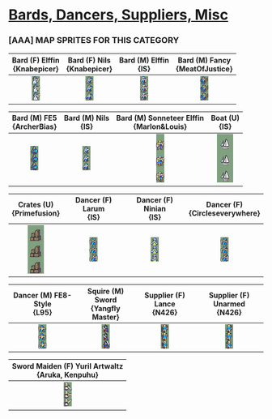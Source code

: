 # [Bards, Dancers, Suppliers, Misc](../)

### [AAA] MAP SPRITES FOR THIS CATEGORY


|Bard (F) Elffin <br> {Knabepicer}|Bard (F) Nils <br> {Knabepicer}|Bard (M) Elffin <br> {IS}|Bard (M) Fancy <br> {MeatOfJustice}|
| :---: | :---: | :---: | :---: |
|<img alt="Bard (F) Elffin {Knabepicer}-stand" src="Bard (F) Elffin {Knabepicer}-stand.png" />|<img alt="Bard (F) Nils {Knabepicer}-stand" src="Bard (F) Nils {Knabepicer}-stand.png" />|<img alt="Bard (M) Elffin {IS}-stand" src="Bard (M) Elffin {IS}-stand.png" />|<img alt="Bard (M) Fancy {MeatOfJustice}-stand" src="Bard (M) Fancy {MeatOfJustice}-stand.png" />|


|Bard (M) FE5 <br> {ArcherBias}|Bard (M) Nils <br> {IS}|Bard (M) Sonneteer Elffin <br> {Marlon&Louis}|Boat (U) <br> {IS}|
| :---: | :---: | :---: | :---: |
|<img alt="Bard (M) FE5 {ArcherBias}-stand" src="Bard (M) FE5 {ArcherBias}-stand.png" />|<img alt="Bard (M) Nils {IS}-stand" src="Bard (M) Nils {IS}-stand.png" />|<img alt="Bard (M) Sonneteer Elffin {Marlon&Louis}-stand" src="Bard (M) Sonneteer Elffin {Marlon&Louis}-stand.png" />|<img alt="Boat (U) {IS}-stand" src="Boat (U) {IS}-stand.png" />|


|Crates (U) <br> {Primefusion}|Dancer (F) Larum <br> {IS}|Dancer (F) Ninian <br> {IS}|Dancer (F) <br> {Circleseverywhere}|
| :---: | :---: | :---: | :---: |
|<img alt="Crates (U) {Primefusion}-stand" src="Crates (U) {Primefusion}-stand.png" />|<img alt="Dancer (F) Larum {IS}-stand" src="Dancer (F) Larum {IS}-stand.png" />|<img alt="Dancer (F) Ninian {IS}-stand" src="Dancer (F) Ninian {IS}-stand.png" />|<img alt="Dancer (F) {Circleseverywhere}-stand" src="Dancer (F) {Circleseverywhere}-stand.png" />|


|Dancer (M) FE8-Style <br> {L95}|Squire (M) Sword <br> {Yangfly Master}|Supplier (F) Lance <br> {N426}|Supplier (F) Unarmed <br> {N426}|
| :---: | :---: | :---: | :---: |
|<img alt="Dancer (M) FE8-Style {L95}-stand" src="Dancer (M) FE8-Style {L95}-stand.png" />|<img alt="Squire (M) Sword {Yangfly Master}-stand" src="Squire (M) Sword {Yangfly Master}-stand.png" />|<img alt="Supplier (F) Lance {N426}-stand" src="Supplier (F) Lance {N426}-stand.png" />|<img alt="Supplier (F) Unarmed {N426}-stand" src="Supplier (F) Unarmed {N426}-stand.png" />|


|Sword Maiden (F) Yuril Artwaltz <br> {Aruka, Kenpuhu}|
| :---: |
|<img alt="Sword Maiden (F) Yuril Artwaltz {Aruka, Kenpuhu}-stand" src="Sword Maiden (F) Yuril Artwaltz {Aruka, Kenpuhu}-stand.png" />|


